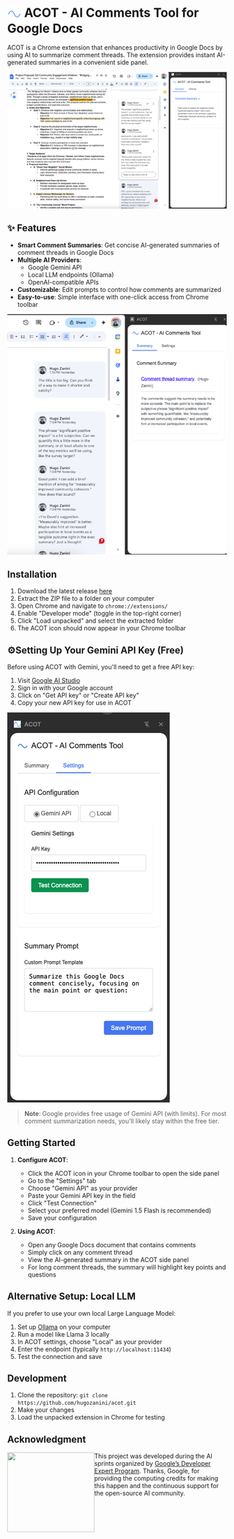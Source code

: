 # <img src="icons/icon128.png" alt="ACOT Logo" width="32" height="32" style="vertical-align: middle;"> ACOT - AI Comments Tool for Google Docs

ACOT is a Chrome extension that enhances productivity in Google Docs by using AI to summarize comment threads. The extension provides instant AI-generated summaries in a convenient side panel.

<img src="media/acot-example.png" alt="ACOT Example" width="800">

## ✨ Features

- **Smart Comment Summaries**: Get concise AI-generated summaries of comment threads in Google Docs
- **Multiple AI Providers**:
  - Google Gemini API
  - Local LLM endpoints (Ollama)
  - OpenAI-compatible APIs
- **Customizable**: Edit prompts to control how comments are summarized
- **Easy-to-use**: Simple interface with one-click access from Chrome toolbar

![ACOT Comment Summary Example](media/acot-example2.png)

## Installation

1. Download the latest release [here](https://github.com/hugozanini/acot/releases/latest)
2. Extract the ZIP file to a folder on your computer
3. Open Chrome and navigate to `chrome://extensions/`
4. Enable "Developer mode" (toggle in the top-right corner)
5. Click "Load unpacked" and select the extracted folder
6. The ACOT icon should now appear in your Chrome toolbar

## ⚙Setting Up Your Gemini API Key (Free)

Before using ACOT with Gemini, you'll need to get a free API key:

1. Visit [Google AI Studio](https://makersuite.google.com/app/apikey)
2. Sign in with your Google account
3. Click on "Get API key" or "Create API key"
4. Copy your new API key for use in ACOT

![ACOT Settings](media/acot-settings.png)

> **Note**: Google provides free usage of Gemini API (with limits). For most comment summarization needs, you'll likely stay within the free tier.

## Getting Started

1. **Configure ACOT**:
   - Click the ACOT icon in your Chrome toolbar to open the side panel
   - Go to the "Settings" tab
   - Choose "Gemini API" as your provider
   - Paste your Gemini API key in the field
   - Click "Test Connection"
   - Select your preferred model (Gemini 1.5 Flash is recommended)
   - Save your configuration

2. **Using ACOT**:
   - Open any Google Docs document that contains comments
   - Simply click on any comment thread
   - View the AI-generated summary in the ACOT side panel
   - For long comment threads, the summary will highlight key points and questions

## Alternative Setup: Local LLM

If you prefer to use your own local Large Language Model:

1. Set up [Ollama](https://ollama.ai/) on your computer
2. Run a model like Llama 3 locally
3. In ACOT settings, choose "Local" as your provider
4. Enter the endpoint (typically `http://localhost:11434`)
5. Test the connection and save

## Development

1. Clone the repository: `git clone https://github.com/hugozanini/acot.git`
2. Make your changes
3. Load the unpacked extension in Chrome for testing

## Acknowledgment

<img align="left" width="200" height="183" src="https://raw.githubusercontent.com/hugozanini/yolov7-tfjs/organizing-repo/git-media/Experts_Stickers_05.gif"> This project was developed during the AI sprints organized by [Google’s Developer Expert Program](https://developers.google.com/community/experts). Thanks, Google, for providing the computing credits for making this happen and the continuous support for the open-source AI community.
